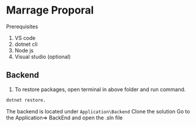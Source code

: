 # Marrage Proporal

Prerequisites

1. VS code
2. dotnet cli
3. Node js
4. Visual studio (optional)

## Backend

1. To restore packages, open terminal in above folder and run command.

```bash
dotnet restore.
```

The backend is located under `Application\Backend`
Clone the solution
Go to the Application=> BackEnd and open the .sln file
